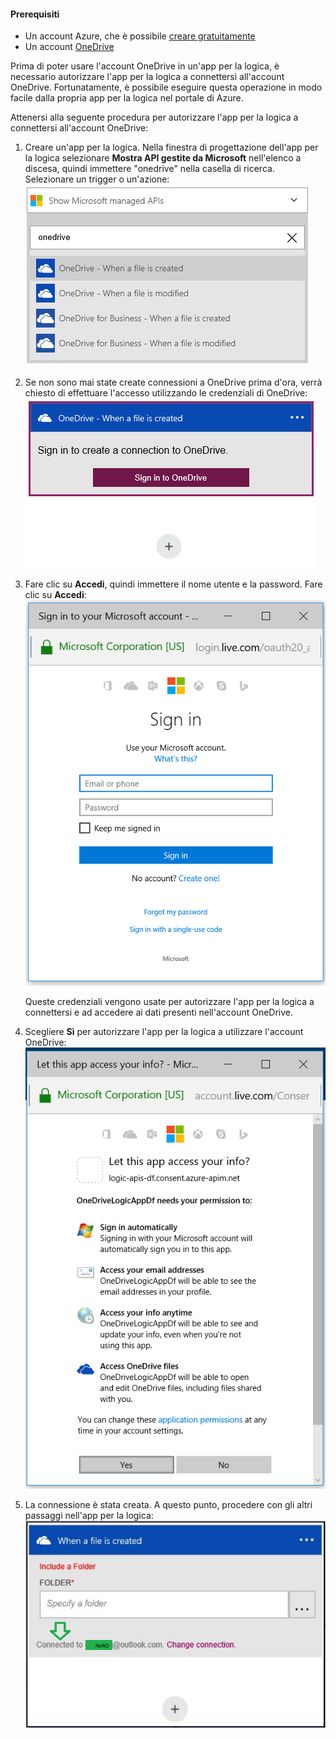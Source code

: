 #### Prerequisiti
- Un account Azure, che è possibile [creare gratuitamente](https://azure.microsoft.com/free)
- Un account [OneDrive](https://www.microsoft.com/store/apps/onedrive/9wzdncrfj1p3)

Prima di poter usare l'account OneDrive in un'app per la logica, è necessario autorizzare l'app per la logica a connettersi all'account OneDrive. Fortunatamente, è possibile eseguire questa operazione in modo facile dalla propria app per la logica nel portale di Azure.

Attenersi alla seguente procedura per autorizzare l'app per la logica a connettersi all'account OneDrive:

1. Creare un'app per la logica. Nella finestra di progettazione dell'app per la logica selezionare **Mostra API gestite da Microsoft** nell'elenco a discesa, quindi immettere "onedrive" nella casella di ricerca. Selezionare un trigger o un'azione: ![](./media/connectors-create-api-onedrive/onedrive-1.png)
2. Se non sono mai state create connessioni a OneDrive prima d'ora, verrà chiesto di effettuare l'accesso utilizzando le credenziali di OneDrive: ![](./media/connectors-create-api-onedrive/onedrive-2.png)
3. Fare clic su **Accedi**, quindi immettere il nome utente e la password. Fare clic su **Accedi**: ![](./media/connectors-create-api-onedrive/onedrive-3.png)

	Queste credenziali vengono usate per autorizzare l'app per la logica a connettersi e ad accedere ai dati presenti nell'account OneDrive.
4. Scegliere **Sì** per autorizzare l'app per la logica a utilizzare l'account OneDrive: ![](./media/connectors-create-api-onedrive/onedrive-4.png)
5. La connessione è stata creata. A questo punto, procedere con gli altri passaggi nell'app per la logica: ![](./media/connectors-create-api-onedrive/onedrive-5.png)

<!---HONumber=AcomDC_0720_2016-->